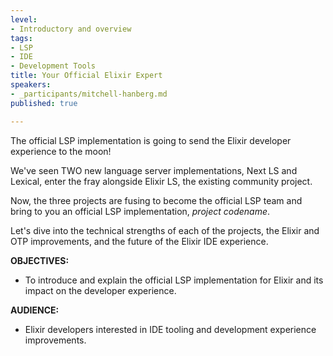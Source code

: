 ```yaml
---
level:
- Introductory and overview
tags:
- LSP
- IDE
- Development Tools
title: Your Official Elixir Expert
speakers:
- _participants/mitchell-hanberg.md
published: true

---
```

The official LSP implementation is going to send the Elixir developer experience to the moon!

We've seen TWO new language server implementations, Next LS and Lexical, enter the fray alongside Elixir LS, the existing community project.

Now, the three projects are fusing to become the official LSP team and bring to you an official LSP implementation, *project codename*.

Let's dive into the technical strengths of each of the projects, the Elixir and OTP improvements, and the future of the Elixir IDE experience.

**OBJECTIVES:**
- To introduce and explain the official LSP implementation for Elixir and its impact on the developer experience.

**AUDIENCE:**
- Elixir developers interested in IDE tooling and development experience improvements.
